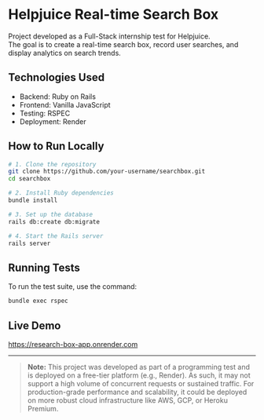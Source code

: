 # Helpjuice Real-time Search Box

Project developed as a Full-Stack internship test for Helpjuice.  
The goal is to create a real-time search box, record user searches, and display analytics on search trends.

## Technologies Used

- Backend: Ruby on Rails
- Frontend: Vanilla JavaScript
- Testing: RSPEC
- Deployment: Render

## How to Run Locally

```bash
# 1. Clone the repository
git clone https://github.com/your-username/searchbox.git
cd searchbox

# 2. Install Ruby dependencies
bundle install

# 3. Set up the database
rails db:create db:migrate

# 4. Start the Rails server
rails server
```
## Running Tests
To run the test suite, use the command:
 
```bash
bundle exec rspec
```
## Live Demo

https://research-box-app.onrender.com

--- 
> **Note:** This project was developed as part of a programming test and is deployed on a free-tier platform (e.g., Render). As such, it may not support a high volume of concurrent requests or sustained traffic. For production-grade performance and scalability, it could be deployed on more robust cloud infrastructure like AWS, GCP, or Heroku Premium.